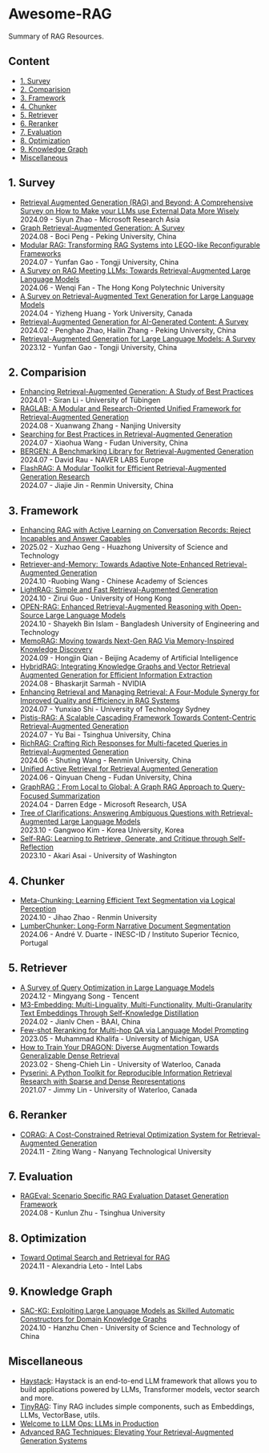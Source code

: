# Awesome-RAG
Summary of RAG Resources.

## Content

- [1. Survey](#1-survey)
- [2. Comparision](#2-comparision)
- [3. Framework](#3-framework)
- [4. Chunker](#4-chunker)
- [5. Retriever](#5-retriever)
- [6. Reranker](#6-reranker)
- [7. Evaluation](#7-evaluation)
- [8. Optimization](#8-Optimization)
- [9. Knowledge Graph](#9-knowledge-graph)
- [Miscellaneous](#miscellaneous)
  
## 1. Survey
- [Retrieval Augmented Generation (RAG) and Beyond: A Comprehensive Survey on How to Make your LLMs use External Data More Wisely](https://arxiv.org/abs/2409.14924)  
2024.09 - Siyun Zhao - Microsoft Research Asia   
- [Graph Retrieval-Augmented Generation: A Survey](https://www.arxiv.org/abs/2408.08921)  
2024.08 - Boci Peng - Peking University, China  
- [Modular RAG: Transforming RAG Systems into LEGO-like Reconfigurable Frameworks](https://arxiv.org/abs/2407.21059)  
2024.07 - Yunfan Gao - Tongji University, China
- [A Survey on RAG Meeting LLMs: Towards Retrieval-Augmented Large Language Models](https://arxiv.org/abs/2405.06211)  
2024.06 - Wenqi Fan - The Hong Kong Polytechnic University  
- [A Survey on Retrieval-Augmented Text Generation for Large Language Models](https://arxiv.org/abs/2404.10981)  
2024.04 - Yizheng Huang - York University, Canada  
- [Retrieval-Augmented Generation for AI-Generated Content: A Survey](https://arxiv.org/abs/2402.19473)  
2024.02 - Penghao Zhao, Hailin Zhang - Peking University, China  
- [Retrieval-Augmented Generation for Large Language Models: A Survey](https://arxiv.org/abs/2312.10997)  
2023.12 - Yunfan Gao - Tongji University, China  

## 2. Comparision
- [Enhancing Retrieval-Augmented Generation: A Study of Best Practices](https://arxiv.org/abs/2501.07391)  
  2024.01 - Siran Li - University of Tübingen   
- [RAGLAB: A Modular and Research-Oriented Unified Framework for Retrieval-Augmented Generation](https://arxiv.org/abs/2408.11381)  
2024.08 - Xuanwang Zhang - Nanjing University  
- [Searching for Best Practices in Retrieval-Augmented Generation](https://arxiv.org/abs/2407.01219)  
2024.07 - Xiaohua Wang - Fudan University, China  
- [BERGEN: A Benchmarking Library for Retrieval-Augmented Generation](https://arxiv.org/pdf/2407.01102)  
2024.07 - David Rau - NAVER LABS Europe  
- [FlashRAG: A Modular Toolkit for Efficient Retrieval-Augmented Generation Research](https://arxiv.org/pdf/2405.13576)  
2024.07 - Jiajie Jin - Renmin University, China  

## 3. Framework
- [Enhancing RAG with Active Learning on Conversation Records: Reject Incapables and Answer Capables](https://arxiv.org/pdf/2502.09073)
- 2025.02 - Xuzhao Geng - Huazhong University of Science and Technology
- [Retriever-and-Memory: Towards Adaptive Note-Enhanced Retrieval-Augmented Generation](https://arxiv.org/abs/2410.08821)  
  2024.10 -Ruobing Wang - Chinese Academy of Sciences  
- [LightRAG: Simple and Fast Retrieval-Augmented Generation](https://arxiv.org/abs/2410.05779)  
  2024.10 - Zirui Guo - University of Hong Kong  
- [OPEN-RAG: Enhanced Retrieval-Augmented Reasoning with Open-Source Large Language Models](https://arxiv.org/abs/2410.01782)  
  2024.10 - Shayekh Bin Islam - Bangladesh University of Engineering and Technology  
- [MemoRAG: Moving towards Next-Gen RAG Via Memory-Inspired Knowledge Discovery](https://arxiv.org/abs/2409.05591)  
  2024.09 - Hongjin Qian - Beijing Academy of Artificial Intelligence  
- [HybridRAG: Integrating Knowledge Graphs and Vector Retrieval Augmented Generation for Efficient Information Extraction](https://arxiv.org/abs/2408.04948)  
2024.08 - Bhaskarjit Sarmah - NVIDIA  
- [Enhancing Retrieval and Managing Retrieval: A Four-Module Synergy for Improved Quality and Efficiency in RAG Systems](https://arxiv.org/abs/2407.10670)  
2024.07 - Yunxiao Shi - University of Technology Sydney  
- [Pistis-RAG: A Scalable Cascading Framework Towards Content-Centric Retrieval-Augmented Generation](https://arxiv.org/abs/2407.00072)  
2024.07 - Yu Bai - Tsinghua University, China  
- [RichRAG: Crafting Rich Responses for Multi-faceted Queries in Retrieval-Augmented Generation](https://arxiv.org/abs/2406.12566)    
2024.06 - Shuting Wang - Renmin University, China  
- [Unified Active Retrieval for Retrieval Augmented Generation](https://arxiv.org/pdf/2406.12534)  
2024.06 - Qinyuan Cheng - Fudan University, China  
- [GraphRAG：From Local to Global: A Graph RAG Approach to Query-Focused Summarization](https://arxiv.org/abs/2404.16130)  
2024.04 - Darren Edge - Microsoft Research, USA
- [Tree of Clarifications: Answering Ambiguous Questions with Retrieval-Augmented Large Language Models](https://arxiv.org/abs/2310.14696)  
2023.10 - Gangwoo Kim - Korea University, Korea
- [Self-RAG: Learning to Retrieve, Generate, and Critique through Self-Reflection](https://arxiv.org/abs/2310.11511)  
  2023.10 - Akari Asai - University of Washington  
  
## 4. Chunker
- [Meta-Chunking: Learning Efficient Text Segmentation via Logical Perception](https://arxiv.org/abs/2410.12788)  
  2024.10 - Jihao Zhao - Renmin University  
- [LumberChunker: Long-Form Narrative Document Segmentation](https://arxiv.org/abs/2406.17526)  
2024.06 - André V. Duarte - INESC-ID / Instituto Superior Técnico, Portugal   

## 5. Retriever
- [A Survey of Query Optimization in Large Language Models](https://arxiv.org/abs/2412.17558)   
  2024.12 - Mingyang Song - Tencent  
- [M3-Embedding: Multi-Linguality, Multi-Functionality, Multi-Granularity Text Embeddings Through Self-Knowledge Distillation](https://arxiv.org/abs/2402.03216)    
2024.02 - Jianlv Chen - BAAI, China  
- [Few-shot Reranking for Multi-hop QA via Language Model Prompting](https://arxiv.org/abs/2205.12650)  
2023.05 - Muhammad Khalifa - University of Michigan, USA
- [How to Train Your DRAGON: Diverse Augmentation Towards Generalizable Dense Retrieval](https://arxiv.org/abs/2302.07452)   
2023.02 - Sheng-Chieh Lin - University of Waterloo, Canada  
- [Pyserini: A Python Toolkit for Reproducible Information Retrieval Research with Sparse and Dense Representations](https://dl.acm.org/doi/pdf/10.1145/3404835.3463238)  
2021.07 - Jimmy Lin - University of Waterloo, Canada  

## 6. Reranker
- [CORAG: A Cost-Constrained Retrieval Optimization System for Retrieval-Augmented Generation](https://arxiv.org/abs/2411.00744)  
  2024.11 - Ziting Wang - Nanyang Technological University  

## 7. Evaluation
- [RAGEval: Scenario Specific RAG Evaluation Dataset Generation Framework](https://arxiv.org/abs/2408.01262)  
  2024.08 - Kunlun Zhu - Tsinghua University  

## 8. Optimization
- [Toward Optimal Search and Retrieval for RAG](https://arxiv.org/abs/2411.07396)  
  2024.11 - Alexandria Leto - Intel Labs  

## 9. Knowledge Graph
- [SAC-KG: Exploiting Large Language Models as Skilled Automatic Constructors for Domain Knowledge Graphs](https://arxiv.org/abs/2410.02811)  
  2024.10 - Hanzhu Chen - University of Science and Technology of China  

## Miscellaneous
- [Haystack](https://github.com/deepset-ai/haystack): Haystack is an end-to-end LLM framework that allows you to build applications powered by LLMs, Transformer models, vector search and more.  
- [TinyRAG](https://github.com/KMnO4-zx/TinyRAG): Tiny RAG includes simple components, such as Embeddings, LLMs, VectorBase, utils.
- [Welcome to LLM Ops: LLMs in Production](https://github.com/AI-Maker-Space/LLM-Ops-Cohort-1)  
- [Advanced RAG Techniques: Elevating Your Retrieval-Augmented Generation Systems](https://github.com/NirDiamant/RAG_Techniques?tab=readme-ov-file)  
